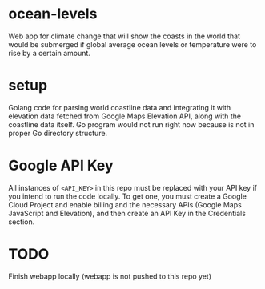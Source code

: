 # ocean-levels

Web app for climate change that will show the coasts in the world that would be submerged if global average ocean levels or temperature were to rise by a certain amount.

# setup
Golang code for parsing world coastline data and integrating it with elevation data fetched from Google Maps Elevation API, along with the coastline data itself.
Go program would not run right now because is not in proper Go directory structure.

# Google API Key
All instances of ```<API_KEY>``` in this repo must be replaced with your API key if you intend to run the code locally.
To get one, you must create a Google Cloud Project and enable billing and the necessary APIs (Google Maps JavaScript and Elevation), and then create an API Key in the Credentials section.

# TODO
Finish webapp locally (webapp is not pushed to this repo yet)
